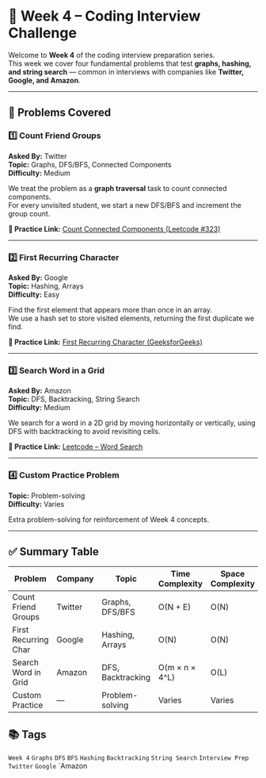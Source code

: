 # 📅 Week 4 – Coding Interview Challenge

Welcome to **Week 4** of the coding interview preparation series.  
This week we cover four fundamental problems that test **graphs, hashing, and string search** — common in interviews with companies like **Twitter, Google, and Amazon**.

---

## 🧠 Problems Covered

### 1️⃣ Count Friend Groups
**Asked By:** Twitter  
**Topic:** Graphs, DFS/BFS, Connected Components  
**Difficulty:** Medium  

We treat the problem as a **graph traversal** task to count connected components.  
For every unvisited student, we start a new DFS/BFS and increment the group count.

**🔗 Practice Link:** [Count Connected Components (Leetcode #323)](https://leetcode.com/problems/number-of-connected-components-in-an-undirected-graph/)

---

### 2️⃣ First Recurring Character
**Asked By:** Google  
**Topic:** Hashing, Arrays  
**Difficulty:** Easy  

Find the first element that appears more than once in an array.  
We use a hash set to store visited elements, returning the first duplicate we find.

**🔗 Practice Link:** [First Recurring Character (GeeksforGeeks)](https://www.geeksforgeeks.org/find-first-repeating-element-array-integers/)

---

### 3️⃣ Search Word in a Grid
**Asked By:** Amazon  
**Topic:** DFS, Backtracking, String Search  
**Difficulty:** Medium  

We search for a word in a 2D grid by moving horizontally or vertically, using DFS with backtracking to avoid revisiting cells.

**🔗 Practice Link:** [Leetcode – Word Search](https://leetcode.com/problems/word-search/)

---

### 4️⃣ Custom Practice Problem
**Topic:** Problem-solving  
**Difficulty:** Varies  

Extra problem-solving for reinforcement of Week 4 concepts.

---

## ✅ Summary Table

| Problem                | Company   | Topic                        | Time Complexity          | Space Complexity |
|------------------------|-----------|------------------------------|--------------------------|------------------|
| Count Friend Groups    | Twitter   | Graphs, DFS/BFS               | O(N + E)                 | O(N)             |
| First Recurring Char   | Google    | Hashing, Arrays               | O(N)                     | O(N)             |
| Search Word in Grid    | Amazon    | DFS, Backtracking             | O(m × n × 4^L)            | O(L)             |
| Custom Practice        | —         | Problem-solving               | Varies                   | Varies           |

## 📚 Tags
`Week 4` `Graphs` `DFS` `BFS` `Hashing` `Backtracking` `String Search` `Interview Prep` `Twitter` `Google` `Amazon
